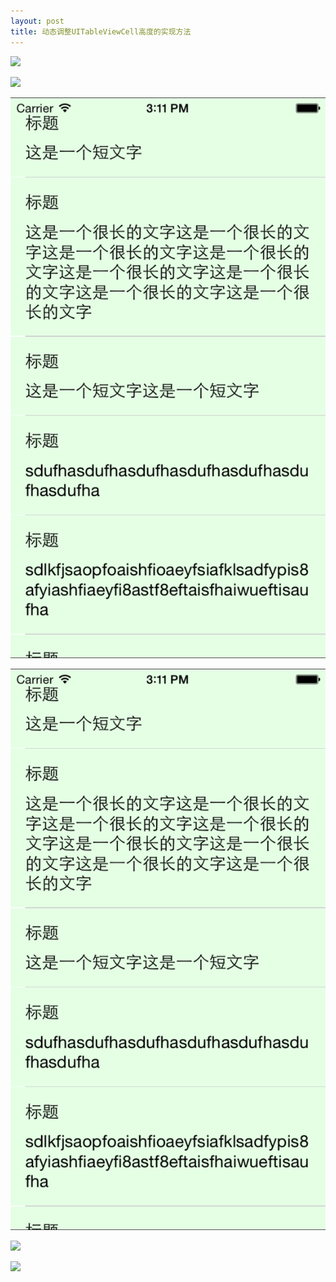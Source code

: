 ```yaml
---
layout: post
title: 动态调整UITableViewCell高度的实现方法
--- 
```


![](/snso/images/cell.png)

![](snso/images/cell.png)

![](/images/cell.png)

![](images/cell.png)

![](cell.png)

![](/cell.png)





